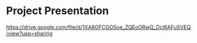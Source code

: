# Project Presentation
https://drive.google.com/file/d/1XA8GFCGOSoe_ZQEoORwQ_DcI6AFuSVEQ/view?usp=sharing
